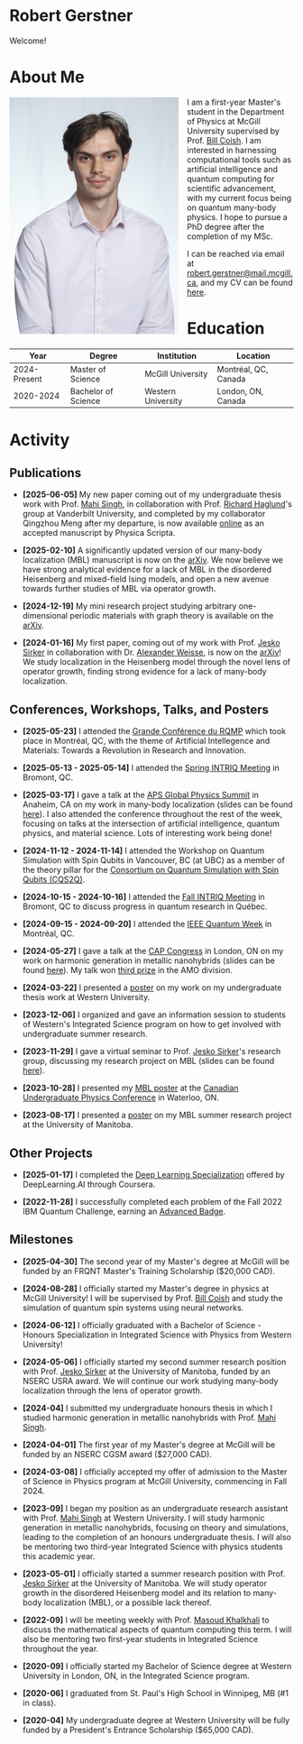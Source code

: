 # Robert Gerstner

Welcome!

# About Me

<img src="./home_media/headshot1.jpg" alt="Headshot1" style="height:420px; width:300px; float:left; margin-right:15px;margin-bottom:15px;"> 

I am a first-year Master's student in the Department of Physics at McGill University supervised by Prof. [Bill Coish](https://www.physics.mcgill.ca/~coish/). I am interested in harnessing computational tools such as artificial intelligence and quantum computing for scientific advancement, with my current focus being on quantum many-body physics. I hope to pursue a PhD degree after the completion of my MSc.

I can be reached via email at [robert.gerstner@mail.mcgill.ca](mailto:robert.gerstner@mail.mcgill.ca), and my CV can be found [here](./home_media/CV_June_2025.pdf).

# Education

| Year           | Degree               | Institution         | Location              |
|----------------|----------------------|---------------------|-----------------------|
| 2024-Present   | Master of Science    | McGill University   | Montréal, QC, Canada  |
| 2020-2024      | Bachelor of Science  | Western University  | London, ON, Canada    |

# Activity

## Publications

- **[2025-06-05]** My new paper coming out of my undergraduate thesis work with Prof. [Mahi Singh](https://physics.uwo.ca/~msingh/), in collaboration with Prof. [Richard Haglund](https://my.vanderbilt.edu/richardhaglund/)'s group at Vanderbilt University, and completed by my collaborator Qingzhou Meng after my departure, is now available [online](https://iopscience.iop.org/article/10.1088/1402-4896/ade1ae) as an accepted manuscript by Physica Scripta.

- **[2025-02-10]** A significantly updated version of our many-body localization (MBL) manuscript is now on the [arXiv](https://arxiv.org/abs/2401.08031). We now believe we have strong analytical evidence for a lack of MBL in the disordered Heisenberg and mixed-field Ising models, and open a new avenue towards further studies of MBL via operator growth.

- **[2024-12-19]** My mini research project studying arbitrary one-dimensional periodic materials with graph theory is available on the [arXiv](https://arxiv.org/abs/2412.15107).

- **[2024-01-16]** My first paper, coming out of my work with Prof. [Jesko Sirker](http://drop.physics.umanitoba.ca/~jsirker/Dokuwiki/doku.php?id=home) in collaboration with Dr. [Alexander Weisse](https://people.mpim-bonn.mpg.de/weisse/), is now on the [arXiv](https://arxiv.org/abs/2401.08031)! We study localization in the Heisenberg model through the novel lens of operator growth, finding strong evidence for a lack of many-body localization.

## Conferences, Workshops, Talks, and Posters

- **[2025-05-23]** I attended the [Grande Conférence du RQMP](https://rqmp.ca/en/event/rqmp-grande-conference-2025-edition/) which took place in Montréal, QC, with the theme of Artificial Intellegence and Materials: Towards a Revolution in Research and Innovation.

- **[2025-05-13 - 2025-05-14]** I attended the [Spring INTRIQ Meeting](https://www.intriq.org/events/rencontre-printaniere-2025-de-lintriq) in Bromont, QC.

- **[2025-03-17]** I gave a talk at the [APS Global Physics Summit](https://summit.aps.org/) in Anaheim, CA on my work in many-body localization (slides can be found [here](./home_media/APS_slides_2025.pdf)). I also attended the conference throughout the rest of the week, focusing on talks at the intersection of artificial intelligence, quantum physics, and material science. Lots of interesting work being done!

- **[2024-11-12 - 2024-11-14]** I attended the Workshop on Quantum Simulation with Spin Qubits in Vancouver, BC (at UBC) as a member of the theory pillar for the [Consortium on Quantum Simulation with Spin Qubits (CQS2Q)](https://www.nserc-crsng.gc.ca/ase-oro/Details-Detailles_eng.asp?id=751954).

- **[2024-10-15 - 2024-10-16]** I attended the [Fall INTRIQ Meeting](https://www.intriq.org/events/rencontre-automnale-2024-de-lintriq) in Bromont, QC to discuss progress in quantum research in Québec.

- **[2024-09-15 - 2024-09-20]** I attended the [IEEE Quantum Week](https://qce.quantum.ieee.org/2024/) in Montréal, QC.

- **[2024-05-27]** I gave a talk at the [CAP Congress](https://cap.ca/congress-conference/past-congress/2024-cap-congress/) in London, ON on my work on harmonic generation in metallic nanohybrids (slides can be found [here](./home_media/CAP_slides_2024.pdf)). My talk won [third prize](./home_media/CAP_certificate_2024.pdf) in the AMO division.

- **[2024-03-22]** I presented a [poster](./home_media/undergrad_thesis_poster.pdf) on my work on my undergraduate thesis work at Western University.

- **[2023-12-06]** I organized and gave an information session to students of Western's Integrated Science program on how to get involved with undergraduate summer research.

- **[2023-11-29]** I gave a virtual seminar to Prof. [Jesko Sirker](http://drop.physics.umanitoba.ca/~jsirker/Dokuwiki/doku.php?id=home)'s research group, discussing my research project on MBL (slides can be found [here](./home_media/MBL_talk_2023.pdf)).

- **[2023-10-28]** I presented my [MBL poster](./home_media/MBL_poster_2023.pdf) at the [Canadian Undergraduate Physics Conference](https://cap.ca/congress-conference/cupc/) in Waterloo, ON.

- **[2023-08-17]** I presented a [poster](./home_media/MBL_poster_2023.pdf) on my MBL summer research project at the University of Manitoba.

## Other Projects

- **[2025-01-17]** I completed the [Deep Learning Specialization](https://www.coursera.org/account/accomplishments/specialization/XYUQHJB8WBLT) offered by DeepLearning.AI through Coursera.

- **[2022-11-28]** I successfully completed each problem of the Fall 2022 IBM Quantum Challenge, earning an [Advanced Badge](https://www.credly.com/badges/cfbd99aa-2bab-44b7-bdba-4e430ff478e6/linked_in_profile).

## Milestones

- **[2025-04-30]** The second year of my Master's degree at McGill will be funded by an FRQNT Master's Training Scholarship ($20,000 CAD).

- **[2024-08-28]** I officially started my Master's degree in physics at McGill University! I will be supervised by Prof. [Bill Coish](https://www.physics.mcgill) and study the simulation of quantum spin systems using neural networks.

- **[2024-06-12]** I officially graduated with a Bachelor of Science - Honours Specialization in Integrated Science with Physics from Western University!

- **[2024-05-06]** I officially started my second summer research position with Prof. [Jesko Sirker](http://drop.physics.umanitoba.ca/~jsirker/Dokuwiki/doku.php?id=home) at the University of Manitoba, funded by an NSERC USRA award. We will continue our work studying many-body localization through the lens of operator growth.

- **[2024-04]** I submitted my undergraduate honours thesis in which I studied harmonic generation in metallic nanohybrids with Prof. [Mahi Singh](https://physics.uwo.ca/~msingh/).

- **[2024-04-01]** The first year of my Master's degree at McGill will be funded by an NSERC CGSM award ($27,000 CAD).

- **[2024-03-08]** I officially accepted my offer of admission to the Master of Science in Physics program at McGill University, commencing in Fall 2024.

- **[2023-09]** I began my position as an undergraduate research assistant with Prof. [Mahi Singh](https://physics.uwo.ca/~msingh/) at Western University. I will study harmonic generation in metallic nanohybrids, focusing on theory and simulations, leading to the completion of an honours undergraduate thesis. I will also be mentoring two third-year Integrated Science with physics students this academic year.

- **[2023-05-01]** I officially started a summer research position with Prof. [Jesko Sirker](http://drop.physics.umanitoba.ca/~jsirker/Dokuwiki/doku.php?id=home) at the University of Manitoba. We will study operator growth in the disordered Heisenberg model and its relation to many-body localization (MBL), or a possible lack thereof.

- **[2022-09]** I will be meeting weekly with Prof. [Masoud Khalkhali](https://www.math.uwo.ca/faculty/khalkhali/) to discuss the mathematical aspects of quantum computing this term. I will also be mentoring two first-year students in Integrated Science throughout the year.

- **[2020-09]** I officially started my Bachelor of Science degree at Western University in London, ON, in the Integrated Science program.

- **[2020-06]** I graduated from St. Paul's High School in Winnipeg, MB (#1 in class).

- **[2020-04]** My undergraduate degree at Western University will be fully funded by a President's Entrance Scholarship ($65,000 CAD).